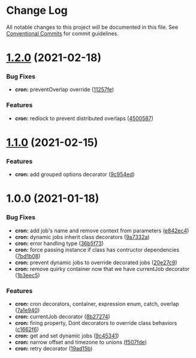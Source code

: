 # Change Log

All notable changes to this project will be documented in this file.
See [Conventional Commits](https://conventionalcommits.org) for commit guidelines.

# [1.2.0](https://github.com/jeremyben/reflet/tree/master/cron/compare/@reflet/cron@1.1.0...@reflet/cron@1.2.0) (2021-02-18)


### Bug Fixes

* **cron:** preventOverlap override ([11257fe](https://github.com/jeremyben/reflet/tree/master/cron/commit/11257fe))


### Features

* **cron:** redlock to prevent distributed overlaps ([4500587](https://github.com/jeremyben/reflet/tree/master/cron/commit/4500587))





# [1.1.0](https://github.com/jeremyben/reflet/tree/master/cron/compare/@reflet/cron@1.0.0...@reflet/cron@1.1.0) (2021-02-15)


### Features

* **cron:** add grouped options decorator ([9c954ed](https://github.com/jeremyben/reflet/tree/master/cron/commit/9c954ed))





# 1.0.0 (2021-01-18)


### Bug Fixes

* **cron:** add job's name and remove context from parameters ([e842ec4](https://github.com/jeremyben/reflet/tree/master/cron/commit/e842ec4))
* **cron:** dynamic jobs inherit class decorators ([9a7332a](https://github.com/jeremyben/reflet/tree/master/cron/commit/9a7332a))
* **cron:** error handling type ([36b5f73](https://github.com/jeremyben/reflet/tree/master/cron/commit/36b5f73))
* **cron:** force passing instance if class has contructor dependencies ([7bd1b08](https://github.com/jeremyben/reflet/tree/master/cron/commit/7bd1b08))
* **cron:** prevent dynamic jobs to override decorated jobs ([20e27c9](https://github.com/jeremyben/reflet/tree/master/cron/commit/20e27c9))
* **cron:** remove quirky container now that we have currentJob decorator ([1b3eec5](https://github.com/jeremyben/reflet/tree/master/cron/commit/1b3eec5))


### Features

* **cron:** cron decorators, container, expression enum, catch, overlap ([7a1e940](https://github.com/jeremyben/reflet/tree/master/cron/commit/7a1e940))
* **cron:** currentJob decorator ([8b27274](https://github.com/jeremyben/reflet/tree/master/cron/commit/8b27274))
* **cron:** firing property, Dont decorators to override class behaviors ([c1662f6](https://github.com/jeremyben/reflet/tree/master/cron/commit/c1662f6))
* **cron:** get and set dynamic jobs ([9c45341](https://github.com/jeremyben/reflet/tree/master/cron/commit/9c45341))
* **cron:** narrow offset and timezone to unions ([f507fde](https://github.com/jeremyben/reflet/tree/master/cron/commit/f507fde))
* **cron:** retry decorator ([19ad15b](https://github.com/jeremyben/reflet/tree/master/cron/commit/19ad15b))
